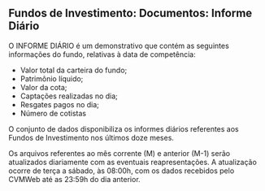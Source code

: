 ## Fundos de Investimento: Documentos: Informe Diário

O INFORME DIÁRIO é um demonstrativo que contém as seguintes informações do fundo, relativas à data de competência:

 - Valor total da carteira do fundo;
 - Patrimônio líquido;
 - Valor da cota;
 - Captações realizadas no dia;
 - Resgates pagos no dia;
 - Número de cotistas

O conjunto de dados disponibiliza os informes diários referentes aos Fundos de Investimento nos últimos doze meses.

Os arquivos referentes ao mês corrente (M) e anterior (M-1) serão atualizados diariamente com as eventuais reapresentações. A atualização ocorre de terça a sábado, às 08:00h, com os dados recebidos pelo CVMWeb até as 23:59h do dia anterior.

